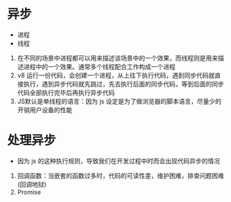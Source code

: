 # 异步
- 进程
- 线程

1. 在不同的场景中进程都可以用来描述该场景中的一个效果，而线程则是用来描述进程中的一个效果。通常多个线程配合工作构成一个进程
2. v8 运行一份代码，会创建一个进程，从上往下执行代码，遇到同步代码就直接执行，遇到异步代码就先跳过，先去执行后面的同步代码，等到后面的同步代码全部执行完毕后再执行异步代码
3. JS默认是单线程的语言：因为 js 设定是为了做浏览器的脚本语言，尽量少的开销用户设备的性能

# 处理异步
- 因为 js 的这种执行规则，导致我们在开发过程中时而会出现代码异步的情况

1. 回调函数：当嵌套的函数过多时，代码的可读性差，维护困难，排查问题困难 (回调地狱)
2. Promise